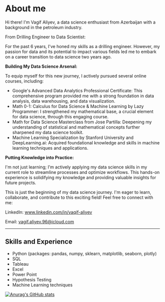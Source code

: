 # About me

 Hi there! I'm Vagif Aliyev, a data science enthusiast from Azerbaijan with a background in the petroleum industry.

 From Drilling Engineer to Data Scientist:

 For the past 6 years, I've honed my skills as a drilling engineer. However, my passion for data and its potential to impact various fields led me to embark on a career transition to data science two years ago.

 **Building My Data Science Arsenal:**

 To equip myself for this new journey, I actively pursued several online courses, including:

* Google's Advanced Data Analytics Professional Certificate: This comprehensive program provided me with a strong foundation in data analysis, data warehousing, and data visualization.
* Math 0-1: Calculus for Data Science & Machine Learning by Lazy Programmer: I strengthened my mathematical base, a crucial element for data science, through this engaging course.
* Math for Data Science Masterclass from Jose Partilla: Deepening my understanding of statistical and mathematical concepts further sharpened my data science toolkit.
* Machine Learning Specialization by Stanford University and DeepLearning.ai: Acquired foundational knowledge and skills in machine learning techniques and applications.

 
**Putting Knowledge into Practice:**

 I'm not just learning; I'm actively applying my data science skills in my current role to streamline processes and optimize workflows. This hands-on experience is solidifying my knowledge and providing valuable insights for future projects.

 This is just the beginning of my data science journey. I'm eager to learn, collaborate, and contribute to this exciting field! 
 Feel free to connect with me:

LinkedIn: www.linkedin.com/in/vaqif-aliyev

Email: vagif.aliyev.96@icloud.com
___

## Skills and Experience
* Python (packages: pandas, numpy, sklearn, matplotlib, seaborn, plotly)
* SQL
* Tableau
* Excel
* Power Point
* Hypothesis Testing
* Machine Learning techniques

[![Anurag's GitHub stats](https://github-readme-stats.vercel.app/api?username=Vagif)](https://github.com/anuraghazra/github-readme-stats)

